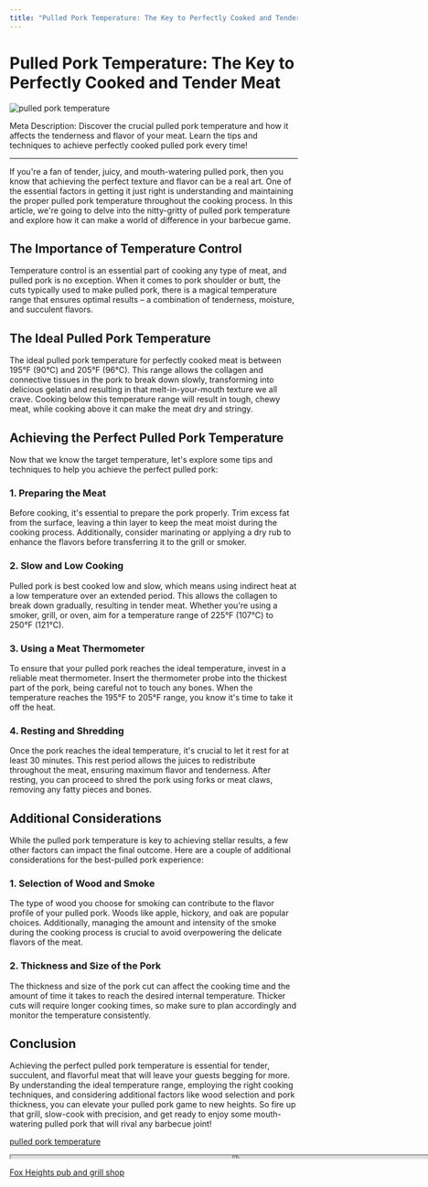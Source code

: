 ```yaml
---
title: "Pulled Pork Temperature: The Key to Perfectly Cooked and Tender Meat"
---
```

# Pulled Pork Temperature: The Key to Perfectly Cooked and Tender Meat


![pulled pork temperature](https://images.unsplash.com/photo-1584650000640-a70adafd062e?ixid=M3w0ODkxMTF8MHwxfHNlYXJjaHwxfHxwdWxsZWQlMjBwb3JrJTIwdGVtcGVyYXR1cmV8ZW58MHx8fHwxNjkyODA0OTAyfDA&ixlib=rb-4.0.3&w=512&fit=max)

Meta Description: Discover the crucial pulled pork temperature and how it affects the tenderness and flavor of your meat. Learn the tips and techniques to achieve perfectly cooked pulled pork every time!

---

If you're a fan of tender, juicy, and mouth-watering pulled pork, then you know that achieving the perfect texture and flavor can be a real art. One of the essential factors in getting it just right is understanding and maintaining the proper pulled pork temperature throughout the cooking process. In this article, we're going to delve into the nitty-gritty of pulled pork temperature and explore how it can make a world of difference in your barbecue game.

## The Importance of Temperature Control

Temperature control is an essential part of cooking any type of meat, and pulled pork is no exception. When it comes to pork shoulder or butt, the cuts typically used to make pulled pork, there is a magical temperature range that ensures optimal results – a combination of tenderness, moisture, and succulent flavors.

## The Ideal Pulled Pork Temperature

The ideal pulled pork temperature for perfectly cooked meat is between 195°F (90°C) and 205°F (96°C). This range allows the collagen and connective tissues in the pork to break down slowly, transforming into delicious gelatin and resulting in that melt-in-your-mouth texture we all crave. Cooking below this temperature range will result in tough, chewy meat, while cooking above it can make the meat dry and stringy.

## Achieving the Perfect Pulled Pork Temperature

Now that we know the target temperature, let's explore some tips and techniques to help you achieve the perfect pulled pork:

### 1. Preparing the Meat

Before cooking, it's essential to prepare the pork properly. Trim excess fat from the surface, leaving a thin layer to keep the meat moist during the cooking process. Additionally, consider marinating or applying a dry rub to enhance the flavors before transferring it to the grill or smoker.

### 2. Slow and Low Cooking

Pulled pork is best cooked low and slow, which means using indirect heat at a low temperature over an extended period. This allows the collagen to break down gradually, resulting in tender meat. Whether you're using a smoker, grill, or oven, aim for a temperature range of 225°F (107°C) to 250°F (121°C).

### 3. Using a Meat Thermometer

To ensure that your pulled pork reaches the ideal temperature, invest in a reliable meat thermometer. Insert the thermometer probe into the thickest part of the pork, being careful not to touch any bones. When the temperature reaches the 195°F to 205°F range, you know it's time to take it off the heat.

### 4. Resting and Shredding

Once the pork reaches the ideal temperature, it's crucial to let it rest for at least 30 minutes. This rest period allows the juices to redistribute throughout the meat, ensuring maximum flavor and tenderness. After resting, you can proceed to shred the pork using forks or meat claws, removing any fatty pieces and bones.

## Additional Considerations

While the pulled pork temperature is key to achieving stellar results, a few other factors can impact the final outcome. Here are a couple of additional considerations for the best-pulled pork experience:

### 1. Selection of Wood and Smoke

The type of wood you choose for smoking can contribute to the flavor profile of your pulled pork. Woods like apple, hickory, and oak are popular choices. Additionally, managing the amount and intensity of the smoke during the cooking process is crucial to avoid overpowering the delicate flavors of the meat.

### 2. Thickness and Size of the Pork

The thickness and size of the pork cut can affect the cooking time and the amount of time it takes to reach the desired internal temperature. Thicker cuts will require longer cooking times, so make sure to plan accordingly and monitor the temperature consistently.

## Conclusion

Achieving the perfect pulled pork temperature is essential for tender, succulent, and flavorful meat that will leave your guests begging for more. By understanding the ideal temperature range, employing the right cooking techniques, and considering additional factors like wood selection and pork thickness, you can elevate your pulled pork game to new heights. So fire up that grill, slow-cook with precision, and get ready to enjoy some mouth-watering pulled pork that will rival any barbecue joint!

[pulled pork temperature](https://foxheightspubandgrill.com/post/pulled-pork-temperature)

<iframe src='https://foxheightspubandgrill.com/post/pulled-pork-temperature' width='800' height='5'></iframe>

[Fox Heights pub and grill shop](https://foxheightspubandgrill.com/tools/sitemap)
